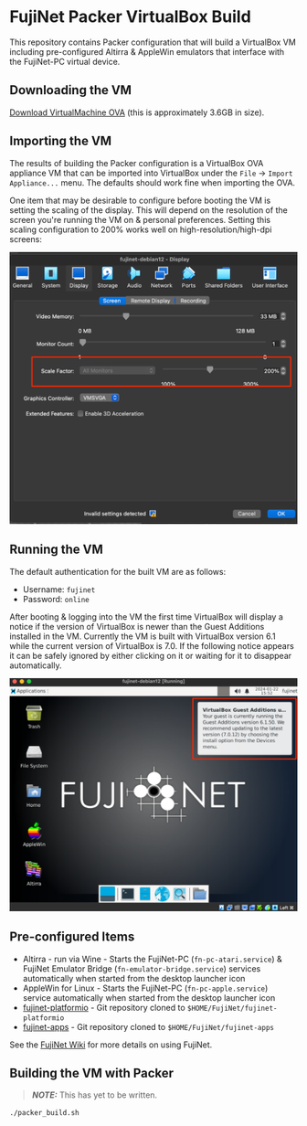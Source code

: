 # FujiNet Packer VirtualBox Build

This repository contains Packer configuration that will build a VirtualBox VM including pre-configured Altirra & AppleWin emulators that interface with the FujiNet-PC virtual device.  

## Downloading the VM

[Download VirtualMachine OVA](https://mega.nz/folder/4L03hKRL#L1GOblpv8xbHROaKIPb1xg) (this is approximately 3.6GB in size).

## Importing the VM

The results of building the Packer configuration is a VirtualBox OVA appliance VM that can be imported into VirtualBox under the `File` -> `Import Appliance...` menu.  The defaults should work fine when importing the OVA.

One item that may be desirable to configure before booting the VM is setting the scaling of the display.  This will depend on the resolution of the screen you're running the VM on & personal preferences.  Setting this scaling configuration to 200% works well on high-resolution/high-dpi screens: 

![Setting Screen Scaling](media/fujinet-vm-adjust-display-scaling.png)

## Running the VM

The default authentication for the built VM are as follows: 

- Username: `fujinet`
- Password: `online`

After booting & logging into the VM the first time VirtualBox will display a notice if the version of VirtualBox is newer than the Guest Additions installed in the VM.  Currently the VM is built with VirtualBox version 6.1 while the current version of VirtualBox is 7.0.  If the following notice appears it can be safely ignored by either clicking on it or waiting for it to disappear automatically.  

![VirtualBox Gues Additions Version](media/vbox-guest-additions-notice.png)

## Pre-configured Items

- Altirra - run via Wine - Starts the FujiNet-PC (`fn-pc-atari.service`) & FujiNet Emulator Bridge (`fn-emulator-bridge.service`) services automatically when started from the desktop launcher icon
- AppleWin for Linux - Starts the FujiNet-PC (`fn-pc-apple.service`) service automatically when started from the desktop launcher icon
- [fujinet-platformio](https://github.com/FujiNetWIFI/fujinet-platformio) - Git repository cloned to `$HOME/FujiNet/fujinet-platformio`
- [fujinet-apps](https://github.com/FujiNetWIFI/fujinet-apps) - Git repository cloned to `$HOME/FujiNet/fujinet-apps`

See the [FujiNet Wiki](https://github.com/FujiNetWIFI/fujinet-platformio/wiki) for more details on using FujiNet.

## Building the VM with Packer

>**_NOTE:_** This has yet to be written.

```shell
./packer_build.sh
```
